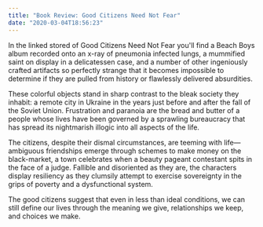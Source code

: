 ```yaml
---
title: "Book Review: Good Citizens Need Not Fear"
date: "2020-03-04T18:56:23"
---
```


In the linked stored of Good Citizens Need Not Fear you'll find a Beach Boys album recorded onto an x-ray of pneumonia infected lungs, a mummified saint on display in a delicatessen case, and a number of other ingeniously crafted artifacts so perfectly strange that it becomes impossible to determine if they are pulled from history or flawlessly delivered absurdities.

These colorful objects stand in sharp contrast to the bleak society they inhabit: a remote city in Ukraine in the years just before and after the fall of the Soviet Union. Frustration and paranoia are the bread and butter of a people whose lives have been governed by a sprawling bureaucracy that has spread its nightmarish illogic into all aspects of the life.

The citizens, despite their dismal circumstances, are teeming with life—ambiguous friendships emerge through schemes to make money on the black-market, a town celebrates when a beauty pageant contestant spits in the face of a judge. Fallible and disoriented as they are, the characters display resiliency as they clumsily attempt to exercise sovereignty in the grips of poverty and a dysfunctional system.

The good citizens suggest that even in less than ideal conditions, we can still define our lives through the meaning we give, relationships we keep, and choices we make. 
